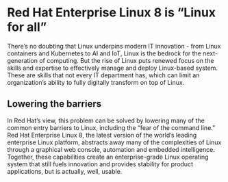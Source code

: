 # Red Hat Enterprise Linux 8 is “Linux for all”

There’s no doubting that Linux underpins modern IT innovation - from Linux containers and Kubernetes to AI and IoT, Linux is the bedrock for the next-generation of computing. But the rise of Linux puts renewed focus on the skills and expertise to effectively manage and deploy Linux-based system. These are skills that not every IT department has, which can limit an organization’s ability to fully digitally transform on top of Linux.

## Lowering the barriers

In Red Hat’s view, this problem can be solved by lowering many of the common entry barriers to Linux, including the “fear of the command line.” Red Hat Enterprise Linux 8, the latest version of the world’s leading enterprise Linux platform, abstracts away many of the complexities of Linux through a graphical web console, automation and embedded intelligence. Together, these capabilities create an enterprise-grade Linux operating system that still fuels innovation and provides stability for product applications, but is actually, well, usable.

